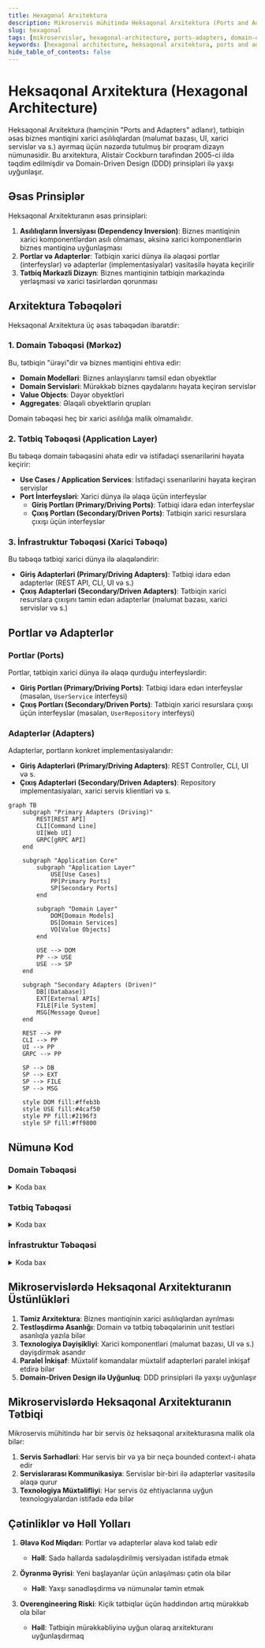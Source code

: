 ```yaml
---
title: Hexagonal Arxitektura
description: Mikroservis mühitində Heksaqonal Arxitektura (Ports and Adapters) nümunəsi və tətbiqi
slug: hexagonal
tags: [mikroservislər, hexagonal-architecture, ports-adapters, domain-driven-design, clean-architecture]
keywords: [hexagonal architecture, heksaqonal arxitektura, ports and adapters, domain driven design]
hide_table_of_contents: false
---
```


# Heksaqonal Arxitektura (Hexagonal Architecture)

Heksaqonal Arxitektura (həmçinin "Ports and Adapters" adlanır), tətbiqin əsas biznes məntiqini xarici asılılıqlardan (məlumat bazası, UI, xarici servislər və s.) ayırmaq üçün nəzərdə tutulmuş bir proqram dizayn nümunəsidir. Bu arxitektura, Alistair Cockburn tərəfindən 2005-ci ildə təqdim edilmişdir və Domain-Driven Design (DDD) prinsipləri ilə yaxşı uyğunlaşır.

## Əsas Prinsiplər

Heksaqonal Arxitekturanın əsas prinsipləri:

1. **Asılılıqların İnversiyası (Dependency Inversion)**: Biznes məntiqinin xarici komponentlərdən asılı olmaması, əksinə xarici komponentlərin biznes məntiqinə uyğunlaşması
2. **Portlar və Adapterlər**: Tətbiqin xarici dünya ilə əlaqəsi portlar (interfeyslər) və adapterlər (implementasiyalar) vasitəsilə həyata keçirilir
3. **Tətbiq Mərkəzli Dizayn**: Biznes məntiqinin tətbiqin mərkəzində yerləşməsi və xarici təsirlərdən qorunması

## Arxitektura Təbəqələri

Heksaqonal Arxitektura üç əsas təbəqədən ibarətdir:

### 1. Domain Təbəqəsi (Mərkəz)

Bu, tətbiqin "ürəyi"dir və biznes məntiqini ehtiva edir:

- **Domain Modelləri**: Biznes anlayışlarını təmsil edən obyektlər
- **Domain Servisləri**: Mürəkkəb biznes qaydalarını həyata keçirən servislər
- **Value Objects**: Dəyər obyektləri
- **Aggregates**: Əlaqəli obyektlərin qrupları

Domain təbəqəsi heç bir xarici asılılığa malik olmamalıdır.

### 2. Tətbiq Təbəqəsi (Application Layer)

Bu təbəqə domain təbəqəsini əhatə edir və istifadəçi ssenarilərini həyata keçirir:

- **Use Cases / Application Services**: İstifadəçi ssenarilərini həyata keçirən servislər
- **Port İnterfeysləri**: Xarici dünya ilə əlaqə üçün interfeyslər
  - **Giriş Portları (Primary/Driving Ports)**: Tətbiqi idarə edən interfeyslər
  - **Çıxış Portları (Secondary/Driven Ports)**: Tətbiqin xarici resurslara çıxışı üçün interfeyslər

### 3. İnfrastruktur Təbəqəsi (Xarici Təbəqə)

Bu təbəqə tətbiqi xarici dünya ilə əlaqələndirir:

- **Giriş Adapterləri (Primary/Driving Adapters)**: Tətbiqi idarə edən adapterlər (REST API, CLI, UI və s.)
- **Çıxış Adapterləri (Secondary/Driven Adapters)**: Tətbiqin xarici resurslara çıxışını təmin edən adapterlər (məlumat bazası, xarici servislər və s.)

## Portlar və Adapterlər

### Portlar (Ports)

Portlar, tətbiqin xarici dünya ilə əlaqə qurduğu interfeyslərdir:

- **Giriş Portları (Primary/Driving Ports)**: Tətbiqi idarə edən interfeyslər (məsələn, `UserService` interfeysi)
- **Çıxış Portları (Secondary/Driven Ports)**: Tətbiqin xarici resurslara çıxışı üçün interfeyslər (məsələn, `UserRepository` interfeysi)

### Adapterlər (Adapters)

Adapterlər, portların konkret implementasiyalarıdır:

- **Giriş Adapterləri (Primary/Driving Adapters)**: REST Controller, CLI, UI və s.
- **Çıxış Adapterləri (Secondary/Driven Adapters)**: Repository implementasiyaları, xarici servis klientləri və s.

```mermaid
graph TB
    subgraph "Primary Adapters (Driving)"
        REST[REST API]
        CLI[Command Line]
        UI[Web UI]
        GRPC[gRPC API]
    end
    
    subgraph "Application Core"
        subgraph "Application Layer"
            USE[Use Cases]
            PP[Primary Ports]
            SP[Secondary Ports]
        end
        
        subgraph "Domain Layer"
            DOM[Domain Models]
            DS[Domain Services]
            VO[Value Objects]
        end
        
        USE --> DOM
        PP --> USE
        USE --> SP
    end
    
    subgraph "Secondary Adapters (Driven)"
        DB[(Database)]
        EXT[External APIs]
        FILE[File System]
        MSG[Message Queue]
    end
    
    REST --> PP
    CLI --> PP
    UI --> PP
    GRPC --> PP
    
    SP --> DB
    SP --> EXT
    SP --> FILE
    SP --> MSG
    
    style DOM fill:#ffeb3b
    style USE fill:#4caf50
    style PP fill:#2196f3
    style SP fill:#ff9800
```

## Nümunə Kod

### Domain Təbəqəsi


<details>
<summary>Koda bax</summary>

```java
// Domain Model
public class User {
    private UserId id;
    private String name;
    private String email;

    // Constructors, getters, business methods...
}

// Value Object
public class UserId {
    private final String value;

    public UserId(String value) {
        this.value = value;
    }

    // Getters, equals, hashCode...
}
```
</details>

### Tətbiq Təbəqəsi


<details>
<summary>Koda bax</summary>

```java
// Giriş Portu (Primary/Driving Port)
public interface UserService {
    User createUser(String name, String email);
    User getUserById(UserId id);
    void updateUser(User user);
}

// Çıxış Portu (Secondary/Driven Port)
public interface UserRepository {
    void save(User user);
    User findById(UserId id);
    void update(User user);
}

// Use Case / Application Service
public class UserServiceImpl implements UserService {
    private final UserRepository userRepository;

    public UserServiceImpl(UserRepository userRepository) {
        this.userRepository = userRepository;
    }

    @Override
    public User createUser(String name, String email) {
        User user = new User(new UserId(UUID.randomUUID().toString()), name, email);
        userRepository.save(user);
        return user;
    }

    @Override
    public User getUserById(UserId id) {
        return userRepository.findById(id);
    }

    @Override
    public void updateUser(User user) {
        userRepository.update(user);
    }
}
```
</details>

### İnfrastruktur Təbəqəsi


<details>
<summary>Koda bax</summary>

```java
// Giriş Adapteri (Primary/Driving Adapter)
@RestController
@RequestMapping("/users")
public class UserController {
    private final UserService userService;

    public UserController(UserService userService) {
        this.userService = userService;
    }

    @PostMapping
    public ResponseEntity<UserDto> createUser(@RequestBody CreateUserRequest request) {
        User user = userService.createUser(request.getName(), request.getEmail());
        return ResponseEntity.ok(UserDto.fromDomain(user));
    }

    @GetMapping("/{id}")
    public ResponseEntity<UserDto> getUser(@PathVariable String id) {
        User user = userService.getUserById(new UserId(id));
        return ResponseEntity.ok(UserDto.fromDomain(user));
    }
}

// Çıxış Adapteri (Secondary/Driven Adapter)
@Repository
public class UserRepositoryImpl implements UserRepository {
    private final JpaUserRepository jpaUserRepository;

    public UserRepositoryImpl(JpaUserRepository jpaUserRepository) {
        this.jpaUserRepository = jpaUserRepository;
    }

    @Override
    public void save(User user) {
        UserEntity entity = UserEntity.fromDomain(user);
        jpaUserRepository.save(entity);
    }

    @Override
    public User findById(UserId id) {
        UserEntity entity = jpaUserRepository.findById(id.getValue())
            .orElseThrow(() -> new UserNotFoundException(id));
        return entity.toDomain();
    }

    @Override
    public void update(User user) {
        UserEntity entity = UserEntity.fromDomain(user);
        jpaUserRepository.save(entity);
    }
}
```
</details>

## Mikroservislərdə Heksaqonal Arxitekturanın Üstünlükləri

1. **Təmiz Arxitektura**: Biznes məntiqinin xarici asılılıqlardan ayrılması
2. **Testləşdirmə Asanlığı**: Domain və tətbiq təbəqələrinin unit testləri asanlıqla yazıla bilər
3. **Texnologiya Dəyişikliyi**: Xarici komponentləri (məlumat bazası, UI və s.) dəyişdirmək asandır
4. **Paralel İnkişaf**: Müxtəlif komandalar müxtəlif adapterləri paralel inkişaf etdirə bilər
5. **Domain-Driven Design ilə Uyğunluq**: DDD prinsipləri ilə yaxşı uyğunlaşır

## Mikroservislərdə Heksaqonal Arxitekturanın Tətbiqi

Mikroservis mühitində hər bir servis öz heksaqonal arxitekturasına malik ola bilər:

1. **Servis Sərhədləri**: Hər servis bir və ya bir neçə bounded context-i əhatə edir
2. **Servislərarası Kommunikasiya**: Servislər bir-biri ilə adapterlər vasitəsilə əlaqə qurur
3. **Texnologiya Müxtəlifliyi**: Hər servis öz ehtiyaclarına uyğun texnologiyalardan istifadə edə bilər

## Çətinliklər və Həll Yolları

1. **Əlavə Kod Miqdarı**: Portlar və adapterlər əlavə kod tələb edir
   - **Həll**: Sadə hallarda sadələşdirilmiş versiyadan istifadə etmək

2. **Öyrənmə Əyrisi**: Yeni başlayanlar üçün anlaşılması çətin ola bilər
   - **Həll**: Yaxşı sənədləşdirmə və nümunələr təmin etmək

3. **Overengineering Riski**: Kiçik tətbiqlər üçün həddindən artıq mürəkkəb ola bilər
   - **Həll**: Tətbiqin mürəkkəbliyinə uyğun olaraq arxitekturanı uyğunlaşdırmaq


